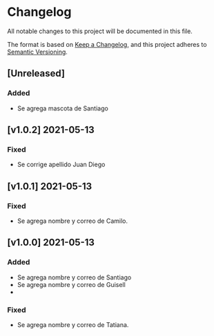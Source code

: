 # Changelog
All notable changes to this project will be documented in this file.

The format is based on [Keep a Changelog](https://keepachangelog.com/en/1.0.0/),
and this project adheres to [Semantic Versioning](https://semver.org/spec/v2.0.0.html).

## [Unreleased]
### Added
- Se agrega mascota de Santiago

## [v1.0.2] 2021-05-13
### Fixed
- Se corrige apellido Juan Diego

## [v1.0.1] 2021-05-13 
### Fixed 
- Se agrega nombre y correo de Camilo.

## [v1.0.0] 2021-05-13
### Added
- Se agrega nombre y correo de Santiago
- Se agrega nombre y correo de Guisell
- 
### Fixed
- Se agrega nombre y correo de Tatiana.
